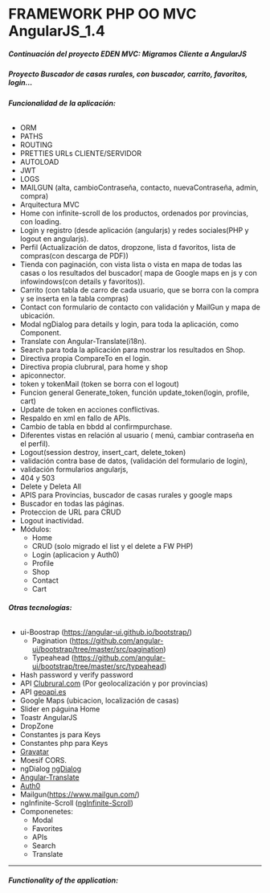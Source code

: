 # FRAMEWORK PHP OO MVC AngularJS_1.4

##### Continuación del proyecto EDEN MVC: Migramos Cliente a AngularJS
##### Proyecto Buscador de casas rurales, con buscador, carrito, favoritos, login...

###### **Funcionalidad de la aplicación:**
* ORM
* PATHS
* ROUTING
* PRETTIES URLs CLIENTE/SERVIDOR
* AUTOLOAD
* JWT
* LOGS
* MAILGUN (alta, cambioContraseña, contacto, nuevaContraseña, admin, compra)
* Arquitectura MVC
* Home con infinite-scroll de los productos, ordenados por provincias, con loading.
* Login y registro (desde aplicación (angularjs) y redes sociales(PHP y logout en angularjs).
* Perfil (Actualización de datos, dropzone, lista d favoritos, lista de compras(con descarga de PDF))
* Tienda con paginación, con vista lista o vista en mapa de todas las casas o los resultados del buscador( mapa de Google maps en js y con infowindows(con details y favoritos)).
* Carrito (con tabla de carro de cada usuario, que se borra con la compra y se inserta en la tabla compras)
* Contact con formulario de contacto con validación y MailGun y mapa de ubicación.
* Modal ngDialog para details y login, para toda la aplicación, como Component.
* Translate con Angular-Translate(i18n).
* Search para toda la aplicación para mostrar los resultados en Shop.
* Directiva propia CompareTo en el login.
* Directiva propia clubrural, para  home y shop
* apiconnector.
* token y tokenMail (token se borra con el logout)
* Funcion general Generate_token, función update_token(login, profile, cart)
* Update de token en acciones conflictivas.
* Respaldo en xml en fallo de APIs.
* Cambio de tabla en bbdd al confirmpurchase.
* Diferentes vistas en relación al usuario ( menú, cambiar contraseña en el perfil).
* Logout(session destroy, insert_cart, delete_token)
* validación contra base de datos, (validación del formulario de login),
* validación formularios angularjs,
* 404 y 503
* Delete y Deleta All
* APIS para Provincias, buscador de casas rurales y google maps
* Buscador en todas las páginas.
* Proteccion de URL para CRUD
* Logout inactividad.
* Módulos:
    * Home
    * CRUD (solo migrado el list y el delete a FW PHP)
    * Login (aplicacion y Auth0)
    * Profile 
    * Shop
    * Contact
    * Cart

###### **Otras tecnologías:**
* ui-Boostrap (https://angular-ui.github.io/bootstrap/)
    * Pagination (https://github.com/angular-ui/bootstrap/tree/master/src/pagination)
    * Typeahead (https://github.com/angular-ui/bootstrap/tree/master/src/typeahead)
* Hash password y verify password
* API [Clubrural.com](https://www.clubrural.com/api.php) (Por geolocalización y por provincias)
* API [geoapi.es](https://geoapi.es/documentacion)
* Google Maps (ubicacion, localización de casas)
* Slider en páguina Home
* Toastr AngularJS
* DropZone
* Constantes js para Keys
* Constantes php para Keys
* [Gravatar](https://es.gravatar.com/)
* Moesif CORS.
* ngDialog [ngDialog](https://likeastore.github.io/ngDialog/)
* [Angular-Translate](https://angular-translate.github.io/)
* [Auth0](https://auth0.com/)
* Mailgun(https://www.mailgun.com/)
* ngInfinite-Scroll ([ngInfinite-Scroll](https://sroze.github.io/ngInfiniteScroll/))
* Componenetes:
    * Modal
    * Favorites
    * APIs
    * Search
    * Translate

* * *

###### **Functionality of the application:**